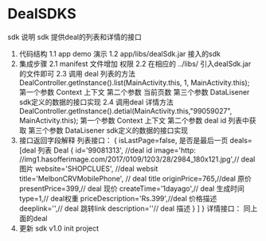 # DealSDKS
   sdk 说明 sdk 提供deal的列表和详情的接口
1. 代码结构
   1.1 app demo 演示
   1.2 app/libs/dealSdk.jar 接入的sdk 
2. 集成步骤
   2.1 manifest 文件增加 <uses-permission android:name="android.permission.INTERNET" /> 权限
   2.2 在相应的 ../libs/ 引入dealSdk.jar 的文件即可
   2.3 调用 deal 列表的方法
  	DealController.getInstance().list(MainActivity.this, 1, MainActivity.this);
        第一个参数 Context 上下文
        第二个参数 当前页数
        第三个参数 DataLisener sdk定义的数据的接口实现
   2.4 调用deal 详情方法 
	DealController.getInstance().detial(MainActivity.this,"99059027", MainActivity.this);
 	第一个参数 Context 上下文
        第二个参数 deal id 列表中获取
        第三个参数 DataLisener sdk定义的数据的接口实现
3. 接口返回字段解释
	列表接口：
	{
    	isLastPage=false, 是否是最后一页
    	deals=[deal 列表
        Deal 
           {
            id='99081313', //deal id 
            image='http: //img1.hasofferimage.com/2017/0109/1203/28/2984_180x121.jpg',// deal 图片
            website='SHOPCLUES', //deal websit 
            title='MelbonCRVMobilePhone', // deal title
            originPrice=765,//deal 原价
            presentPrice=399,// deal 现价
            createTime='1dayago',// deal 生成时间
            type=1,// deal权重
            priceDescription='Rs.399',//deal 价格描述
            deeplink='',// deal 跳转link
            description=''// deal 描述
            }
    	  ]
	}
        详情接口：
         同上面的deal
4. 更新
   sdk v1.0 init project
         
    
   
